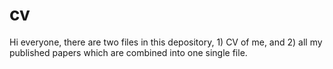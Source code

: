 # cv
Hi everyone, there are two files in this depository, 1) CV of me, and 2) all my published papers which are combined into one single file.
